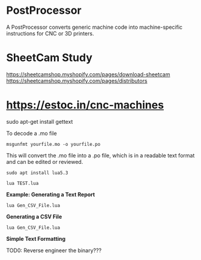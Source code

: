 # PostProcessor
A PostProcessor converts generic machine code into machine-specific instructions for CNC or 3D printers.



# SheetCam Study

https://sheetcamshop.myshopify.com/pages/download-sheetcam
https://sheetcamshop.myshopify.com/pages/distributors





# https://estoc.in/cnc-machines






sudo apt-get install gettext

To decode a .mo file

```
msgunfmt yourfile.mo -o yourfile.po

```

This will convert the .mo file into a .po file, which is in a readable text format and can be edited or reviewed.








```
sudo apt install lua5.3

lua TEST.lua
```




**Example: Generating a Text Report**


```
lua Gen_CSV_File.lua

```



**Generating a CSV File**


```
lua Gen_CSV_File.lua

```



**Simple Text Formatting**










TOD0:
Reverse engineer the binary???

